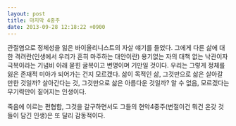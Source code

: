 ```yaml
---
layout: post
title: 마지막 4중주
date: 2013-09-28 12:18:22 +0900
---
```


관절염으로 정체성을 잃은 바이올리니스트의 자살 얘기를 들었다. 그에게 다른 삶에 대한 격려란(인생에서 우리가 흔히 마주하는 대안이란) 용기없는 자의 대책 없는 낙관이자 극복이라는 기념비 아래 묻힌 굴복이고 변명이며 기만일 것이다. 우리는 그렇게 정체를 잃은 존재적 미아가 되어가는 건지 모르겠다. 삶이 목적인 삶, 그것만으로 삶은 살아갈 만한 것일까? 살아간다는 것, 그것만으로 삶은 아름다운 것일까? 알 수 없음, 모르겠다는 무기력만이 짙어지는 인생이다.

죽음에 이르는 편협함, 그것을 갈구하면서도 그들의 현악4중주(변절이건 뭐건 온갖 것들이 담긴 인생)은 또 달리 감동적이다.
